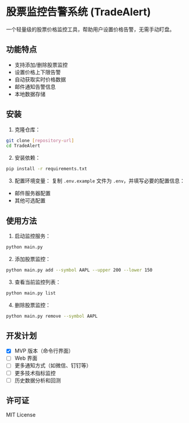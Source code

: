 # 股票监控告警系统 (TradeAlert)

一个轻量级的股票价格监控工具，帮助用户设置价格告警，无需手动盯盘。

## 功能特点

- 支持添加/删除股票监控
- 设置价格上下限告警
- 自动获取实时价格数据
- 邮件通知告警信息
- 本地数据存储

## 安装

1. 克隆仓库：
```bash
git clone [repository-url]
cd TradeAlert
```

2. 安装依赖：
```bash
pip install -r requirements.txt
```

3. 配置环境变量：
复制 `.env.example` 文件为 `.env`，并填写必要的配置信息：
- 邮件服务器配置
- 其他可选配置

## 使用方法

1. 启动监控服务：
```bash
python main.py
```

2. 添加股票监控：
```bash
python main.py add --symbol AAPL --upper 200 --lower 150
```

3. 查看当前监控列表：
```bash
python main.py list
```

4. 删除股票监控：
```bash
python main.py remove --symbol AAPL
```

## 开发计划

- [x] MVP 版本（命令行界面）
- [ ] Web 界面
- [ ] 更多通知方式（如微信、钉钉等）
- [ ] 更多技术指标监控
- [ ] 历史数据分析和回测

## 许可证

MIT License 